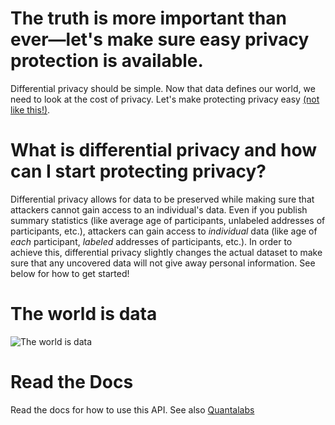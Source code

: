 # The truth is more important than ever—let's make sure easy privacy protection is available.

Differential privacy should be simple. Now that data defines our world, we need to look at the cost of privacy. Let's make protecting privacy easy [(not like this!)](https://www.cis.upenn.edu/~aaroth/Papers/privacybook.pdf).

# What is differential privacy and how can I start protecting privacy?

Differential privacy allows for data to be preserved while making sure that attackers cannot gain access to an individual's data. Even if you publish summary statistics (like average age of participants, unlabeled addresses of participants, etc.), attackers can gain access to *individual* data (like age of *each* participant, *labeled* addresses of participants, etc.). In order to achieve this, differential privacy slightly changes the actual dataset to make sure that any uncovered data will not give away personal information. See below for how to get started!

# The world is data
![The world is data](https://live.staticflickr.com/5228/5679642883_24a2e905e0_b.jpg)

# Read the Docs
Read the docs for how to use this API. See also [Quantalabs](https://www.github.com/Quantalabs)

